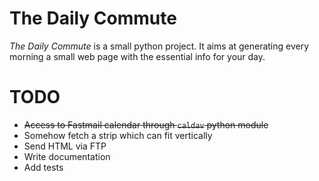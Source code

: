 # The Daily Commute

*The Daily Commute* is a small python project. It aims at generating every morning a small web page with the essential info for your day.

# TODO
* ~~Access to Fastmail calendar through `caldav` python module~~
* Somehow fetch a strip which can fit vertically
* Send HTML via FTP
* Write documentation
* Add tests